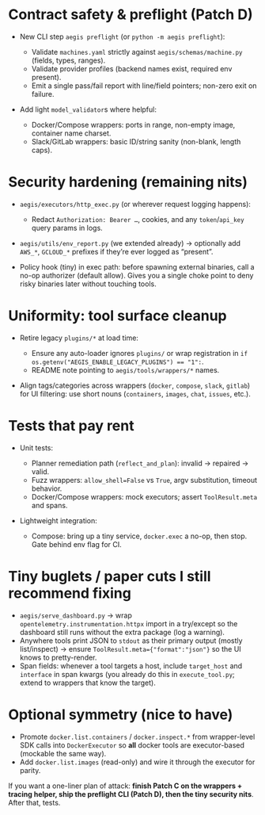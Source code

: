 # Contract safety & preflight (Patch D)

* New CLI step `aegis preflight` (or `python -m aegis preflight`):

  * Validate `machines.yaml` strictly against `aegis/schemas/machine.py` (fields, types, ranges).
  * Validate provider profiles (backend names exist, required env present).
  * Emit a single pass/fail report with line/field pointers; non-zero exit on failure.
* Add light `model_validator`s where helpful:

  * Docker/Compose wrappers: ports in range, non-empty image, container name charset.
  * Slack/GitLab wrappers: basic ID/string sanity (non-blank, length caps).

# Security hardening (remaining nits)

* `aegis/executors/http_exec.py` (or wherever request logging happens):

  * Redact `Authorization: Bearer …`, cookies, and any `token`/`api_key` query params in logs.
* `aegis/utils/env_report.py` (we extended already) → optionally add `AWS_*`, `GCLOUD_*` prefixes if they’re ever logged as “present”.
* Policy hook (tiny) in exec path: before spawning external binaries, call a no-op authorizer (default allow). Gives you a single choke point to deny risky binaries later without touching tools.

# Uniformity: tool surface cleanup

* Retire legacy `plugins/*` at load time:

  * Ensure any auto-loader ignores `plugins/` or wrap registration in `if os.getenv("AEGIS_ENABLE_LEGACY_PLUGINS") == "1":`.
  * README note pointing to `aegis/tools/wrappers/*` names.
* Align tags/categories across wrappers (`docker`, `compose`, `slack`, `gitlab`) for UI filtering: use short nouns (`containers`, `images`, `chat`, `issues`, etc.).

# Tests that pay rent

* Unit tests:

  * Planner remediation path (`reflect_and_plan`): invalid → repaired → valid.
  * Fuzz wrappers: `allow_shell=False` vs `True`, argv substitution, timeout behavior.
  * Docker/Compose wrappers: mock executors; assert `ToolResult.meta` and spans.
* Lightweight integration:

  * Compose: bring up a tiny service, `docker.exec` a no-op, then stop. Gate behind env flag for CI.

# Tiny buglets / paper cuts I still recommend fixing

* `aegis/serve_dashboard.py` → wrap `opentelemetry.instrumentation.httpx` import in a try/except so the dashboard still runs without the extra package (log a warning).
* Anywhere tools print JSON to `stdout` as their primary output (mostly list/inspect) → ensure `ToolResult.meta={"format":"json"}` so the UI knows to pretty-render.
* Span fields: whenever a tool targets a host, include `target_host` and `interface` in span kwargs (you already do this in `execute_tool.py`; extend to wrappers that know the target).

# Optional symmetry (nice to have)

* Promote `docker.list.containers` / `docker.inspect.*` from wrapper-level SDK calls into `DockerExecutor` so **all** docker tools are executor-based (mockable the same way).
* Add `docker.list.images` (read-only) and wire it through the executor for parity.

If you want a one-liner plan of attack: **finish Patch C on the wrappers + tracing helper, ship the preflight CLI (Patch D), then the tiny security nits**. After that, tests.

